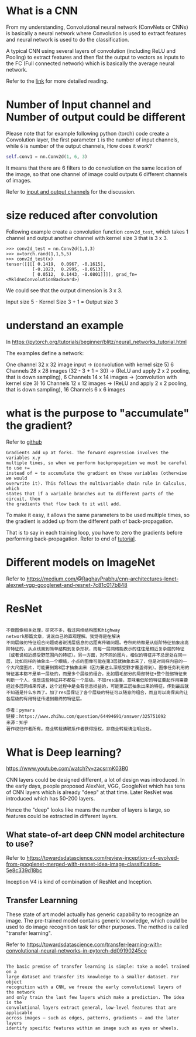 # What is a CNN

From my understanding, Convolutional neural network (ConvNets or CNNs) is
basically a neural network where Convolution is used to extract features and
neural network is used to do the classification.

A typical CNN using several layers of convolution (including ReLU and Pooling)
to extract features and then flat the output to vectors as inputs to the FC
(Full connected network) which is basically the average neural network.

Refer to the
[link](https://medium.com/@RaghavPrabhu/understanding-of-convolutional-neural-network-cnn-deep-learning-99760835f148)
for more detailed reading.

# Number of Input channel and Number of output could be different

Please note that for example following python (torch) code create a Convolution
layer, the first parameter `1` is the number of input channels, while `6` is
number of the output channels, How does it work? 

```python
self.conv1 = nn.Conv2d(1, 6, 3)
```

It means that there are 6 filters to do convolution on the same location of the
image, so that one channel of image could outputs 6 different channels of
images.

Refer to
[input and output channels](https://discuss.pytorch.org/t/convolution-input-and-output-channels/10205)
for the discussion.

# size reduced after convolution

Following example create a convolution function `conv2d_test`, which takes 1
channel and output another channel with kernel size 3 that is 3 x 3.

```
>>> conv2d_test = nn.Conv2d(1,1,3)
>>> x=torch.rand(1,1,5,5)
>>> conv2d_test(x)
tensor([[[[ 0.1419,  0.0967, -0.1615],
          [-0.1023,  0.2995, -0.0513],
          [ 0.0512,  0.1443, -0.0801]]]], grad_fn=<MkldnnConvolutionBackward>)
```

We could see that the output dimension is 3 x 3.

Input size 5 - Kernel Size 3 + 1 = Output size 3

# understand an example

In https://pytorch.org/tutorials/beginner/blitz/neural_networks_tutorial.html

The examples define a network:

One channel 32 x 32 image input 
-> (convolution with kernel size 5) 6 Channels 28 x 28 images  (32 - 3 + 1 = 30)
-> (ReLU and apply 2 x 2 pooling, that is down sampling), 6 Channels 14 x 14 images
-> (convolution with kernel size 3) 16 Channels 12 x 12 images 
-> (ReLU and apply 2 x 2 pooling, that is down sampling), 16 Channels 6 x 6 images

# what is the purpose to "accumulate" the gradient?

Refer to [github](http://cs231n.github.io/optimization-2/)

```
Gradients add up at forks. The forward expression involves the variables x,y
multiple times, so when we perform backpropagation we must be careful to use +=
instead of = to accumulate the gradient on these variables (otherwise we would
overwrite it). This follows the multivariable chain rule in Calculus, which
states that if a variable branches out to different parts of the circuit, then
the gradients that flow back to it will add.
```

To make it easy, it allows the same parameters to be used multiple times, so
the gradient is added up from the different path of back-propagation.

That is to say in each training loop, you have to zero the gradients before
performing back-propagation. Refer to end of
[tutorial](https://pytorch.org/tutorials/beginner/blitz/neural_networks_tutorial.html).


# Different models on ImageNet

Refer to https://medium.com/@RaghavPrabhu/cnn-architectures-lenet-alexnet-vgg-googlenet-and-resnet-7c81c017b848

# ResNet

```

不做图像相关处理，研究不多，看过网络结构图和highway
network那篇文章，说说自己的直观理解。我觉得是在解决
不同层级的特征组合问题或者说浅层信息的远距离传输问题。卷积网络都是从低阶特征抽象出高阶特征的，从点线面到简单结构到复杂形状，而每一层网络能表示的往往是相近复杂度的特征（或者说相近感受野范围内的特征）。另一方面，对不同的图片，相似的特征并不总是处在同一层，比如同样的抽象出一个眼睛，小点的图像可能在第3层就抽象出来了，但是对同样内容的一个大尺度图片，可能要到第8层才抽象出来（因为要这么深感受野才覆盖得到）。图像任务利用的特征基本都不是单一层级的，而是多个层级的组合，比如眉毛部分的局部特征+整个脸部特征来判断一个人，但是这些特征并不都在一个层级。不加res连接，意味着低阶的特征要起作用需要经过多层网络来传递，这个过程中是会有信息损益的，可能第三层抽象出来的特征，传到最后就不知道是什么东西了。加了res层保证了各个层级的特征可以随意的组合，而且可以高保真的让各层级的有用特征传递到最终的特征层。

作者：pymars
链接：https://www.zhihu.com/question/64494691/answer/325751092
来源：知乎
著作权归作者所有。商业转载请联系作者获得授权，非商业转载请注明出处。
```

# What is Deep learning?

https://www.youtube.com/watch?v=zacsrmK03B0

CNN layers could be designed different, a lot of design was introduced. In the
early days, people proposed AlexNet, VGG, GoogleNet which has tens of CNN
layers which is already "deep" at that time. Later ResNet was introduced which
has 50-200 layers.

Hence the "deep" looks like means the number of layers is large, so features
could be extracted in different layers.

## What state-of-art deep CNN model architecture to use? 

Refer to
https://towardsdatascience.com/review-inception-v4-evolved-from-googlenet-merged-with-resnet-idea-image-classification-5e8c339d18bc

Inception V4 is kind of combination of ResNet and Inception.

## Transfer Learnning

These state of art model actually has generic capability to recognize an image.
The pre-trained model contains generic knowledge, which could be used to do
image recognition task for other purposes. The method is called "transfer
learning".

Refer to
https://towardsdatascience.com/transfer-learning-with-convolutional-neural-networks-in-pytorch-dd09190245ce

``` 

The basic premise of transfer learning is simple: take a model trained on a
large dataset and transfer its knowledge to a smaller dataset. For object
recognition with a CNN, we freeze the early convolutional layers of the network
and only train the last few layers which make a prediction. The idea is the
convolutional layers extract general, low-level features that are applicable
across images — such as edges, patterns, gradients — and the later layers
identify specific features within an image such as eyes or wheels.

```

